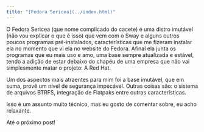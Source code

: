 ```yaml
---
title: "[Fedora Sericea](../index.html)"
---
```


<head>
<meta name="viewport" content="width=device-width, initial-scale=1" />
<meta charset="utf-8">
<title>Sea</title>
<link rel="stylesheet" href="./src/styles.css " />
<link rel="stylesheet" href="./src/colors.css " />
</head>

O Fedora Sericea (que nome complicado do cacete) é uma distro imutável
(não vou explicar o que é isso) que vem com o Sway e alguns outros
poucos programas pré-instalados, características que me fizeram instalar
ela no momento que vi ela no website do Fedora. Afinal ela junta os
programas que eu mais uso e amo, uma base sempre atualizada e estável,
tendo a adição de estar debaixo do chapéu de uma empresa que não vai
simplesmente matar o projeto: A Red Hat.

Um dos aspectos mais atraentes para mim foi a base imutável, que em
suma, provê um nível de segurança impecável. Outras coisas são: o
sistema de arquivos BTRFS, integração de Flatpaks entre outras
características.

Isso é um assunto muito técnico, mas eu gosto de comentar sobre, eu acho
relaxante.

Até o próximo post!
